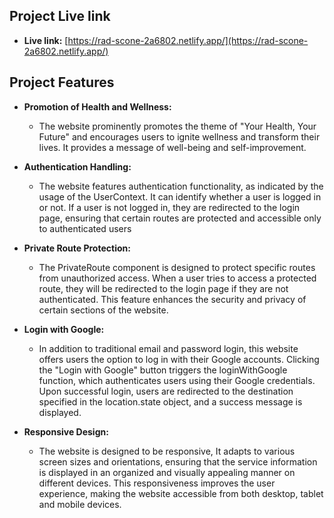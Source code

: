 ## Project Live link
- **Live link:** [https://rad-scone-2a6802.netlify.app/](https://rad-scone-2a6802.netlify.app/)



## Project Features

- **Promotion of Health and Wellness:**
  - The website prominently promotes the theme of "Your Health, Your Future" and encourages users to ignite wellness and transform their lives. It provides a message of well-being and self-improvement.

- **Authentication Handling:**
  - The website features authentication functionality, as indicated by the usage of the UserContext. It can identify whether a user is logged in or not. If a user is not logged in, they are redirected to the login page, ensuring that certain routes are protected and accessible only to authenticated users

- **Private Route Protection:**
  - The PrivateRoute component is designed to protect specific routes from unauthorized access. When a user tries to access a protected route, they will be redirected to the login page  if they are not authenticated. This feature enhances the security and privacy of certain sections of the website.

- **Login with Google:**
  - In addition to traditional email and password login, this website offers users the option to log in with their Google accounts. Clicking the "Login with Google" button triggers the loginWithGoogle function, which authenticates users using their Google credentials. Upon successful login, users are redirected to the destination specified in the location.state object, and a success message is displayed.

- **Responsive Design:**
  - The website is designed to be responsive, It adapts to various screen sizes and orientations, ensuring that the service information is displayed in an organized and visually appealing manner on different devices. This responsiveness improves the user experience, making the website accessible from both desktop, tablet and mobile devices.
